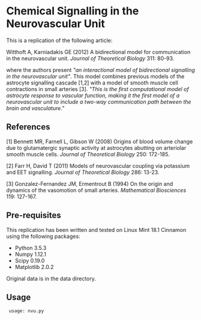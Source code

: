 
# Chemical Signalling in the Neurovascular Unit

This is a replication of the following article:

Witthoft A, Karniadakis GE (2012) A bidirectional model for communication in the neurovascular unit. *Journal of Theoretical Biology* 311: 80-93.

where the authors present *"an interactional model of bidirectional signalling in the neurovascular unit"*. This model combines previous models of the astrocyte signalling cascade [1,2] with a model of smooth muscle cell contractions in small arteries [3]. *"This is the first computational model of astrocyte response to vascular function, making it the first model of a neurovascular unit to include a two-way communication path between the brain and vasculature."*


## References

[1] Bennett MR, Farnell L, Gibson W (2008) Origins of blood volume change due to glutamatergic synaptic activity at astrocytes abutting on arteriolar smooth muscle cells. *Journal of Theoretical Biology* 250: 172-185.

[2] Farr H, David T (2011) Models of neurovascular coupling via potassium and EET signalling. *Journal of Theoretical Biology* 286: 13-23.

[3] Gonzalez-Fernandez JM, Ermentrout B (1994) On the origin and dynamics of the vasomotion of small arteries. *Mathematical Biosciences* 119: 127-167.


## Pre-requisites

This replication has been written and tested on Linux Mint 18.1 Cinnamon using the
following packages:

 * Python 3.5.3
 * Numpy 1.12.1
 * Scipy 0.19.0
 * Matplotlib 2.0.2
 
Original data is in the data directory.


## Usage

```
 usage: nvu.py
```